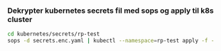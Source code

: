 ### Dekrypter kubernetes secrets fil med sops og apply til k8s cluster

```bash
cd kubernetes/secrets/rp-test
sops -d secrets.enc.yaml | kubectl --namespace=rp-test apply -f -
```
